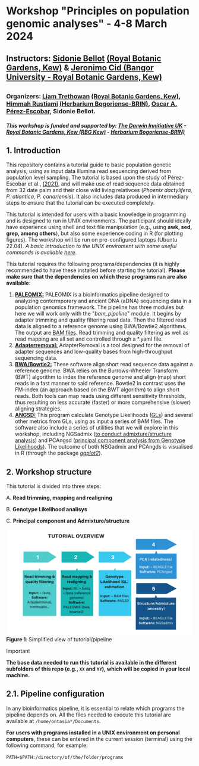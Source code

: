 # Workshop "Principles on population genomic analyses" - 4-8 March 2024
## Instructors: [Sidonie Bellot](https://www.kew.org/science/our-science/people/sidonie-bellot) [(Royal Botanic Gardens, Kew)](https://scholar.google.com/citations?user=KREJ2JsAAAAJ) & [Jeronimo Cid (Bangor University - Royal Botanic Gardens, Kew)](https://www.google.com/url?sa=t&rct=j&q=&esrc=s&source=web&cd=&ved=2ahUKEwi26um3rMqEAxXNna8BHabsCMUQFnoECBIQAQ&url=https%3A%2F%2Fwww.bangor.ac.uk%2Fnatural-sciences%2Fresearch-students%2Fjeronimo-cid-65d6abf0-d6ad-46ca-99d2-23dde9e862ff%2Fen&usg=AOvVaw2KMzf2RiEUtnKgZcXyFjOy&opi=89978449)
## 
### Organizers: [Liam Trethowan](https://www.kew.org/science/our-science/people/liam-trethowan) [(Royal Botanic Gardens, Kew)](https://scholar.google.com/citations?user=FgqqcMMAAAAJ), [Himmah Rustiami](https://scholar.google.com/citations?user=sluGEjEAAAAJ&hl=en) [(Herbarium Bogoriense-BRIN)](https://brin.go.id/en), [Oscar A. Pérez-Escobar](https://scholar.google.co.uk/citations?user=tSzyp6QAAAAJ&hl=en), Sidonie Bellot.
##### This workshop is funded and supported by: [The Darwin Innitiative UK](https://www.darwininitiative.org.uk) - [Royal Botanic Gardens, Kew (RBG Kew)](https://www.kew.org) - [Herbarium Bogoriense-BRIN)](https://brin.go.id/en)

## 1. Introduction
This repository contains a tutorial guide to basic population genetic analysis, using as input data illumina read sequencing derived from population level sampling. The tutorial is based upon the study of Pérez-Escobar et al., [(2021)](https://academic.oup.com/mbe/article/38/10/4475/6311667), and will make use of read sequence data obtained from 32 date palm and their close wild living relativces (_Phoenix dactylifera, P. atlantica, P. canariensis_). It also includes data produced in intermediary steps to ensure that the tutorial can be executed completely.   

This tutorial is intended for users with a basic knowledge in programming and is designed to run in UNIX environments. The participant should ideally have experience using shell and text file manipulation (e.g., using **awk, sed, grep, among others**), but also some experience coding in R (for plotting figures). The workshop will be run on pre-configured laptops (Ubuntu 22.04). _A basic introduction to the UNIX enviroment with some useful commands is available [here](https://github.com/siriusb-nox/ONT-workshop-Oct-2023/blob/main/bash_tutorial.md)_. 

This tutorial requires the following programs/dependencies (it is highly recommended to have these installed before starting the tutorial). **Please make sure that the dependencies on which these programs run are also available**:

1. [**PALEOMIX:**](https://paleomix.readthedocs.io/en/stable/) PALEOMIX is a bioinformatics pipeline designed to analyzing contermporary and ancient DNA (aDNA) sequencing data in a population genomics framework. The pipeline has three modules but here we will work only with the "_bam_pipeline_" module. It begins by adapter trimming and quality filtering read data. Then the filtered read data is aligned to a reference genome using BWA/Bowtie2 algorithms. The output are [BAM files](https://en.wikipedia.org/wiki/Binary_Alignment_Map#:~:text=Binary%20Alignment%20Map%20(BAM)%20is,the%20Sequence%20Alignment%20Map%2Dfiles.). Read trimming and quality filtering as well as read mapping are all set and controlled through a *.yaml file. 
2. [**Adapterremoval:**](https://adapterremoval.readthedocs.io/en/stable/) AdapterRemoval is a tool  designed for the removal of adapter sequences and low-quality bases from high-throughput sequencing data.
3. [**BWA**](https://www.google.com/url?sa=t&rct=j&q=&esrc=s&source=web&cd=&ved=2ahUKEwiJw4ClmtCEAxW-mlYBHcqRAawQFnoECBoQAQ&url=https%3A%2F%2Fgithub.com%2Flh3%2Fbwa&usg=AOvVaw2UQDwSP6x4_7vvSFTzRZGr&opi=89978449)[**/Bowtie2:**](https://bowtie-bio.sourceforge.net/bowtie2/index.shtml) These software align short read sequence data against a reference genome. BWA relies on the Burrows-Wheeler Transform (BWT) algorithm to index the reference genome and align (map) short reads in a fast manner to said reference. Bowtie2 in contrast uses the FM-index (an approach based on the BWT algorithm) to align short reads. Both tools can map reads using different sensitivity thresholds, thus resulting on less accurate (faster) or more comprehensive (slower) aligning strategies.   
5. [**ANGSD:**](https://www.popgen.dk/angsd/index.php/ANGSD) This program calculate Genotype Likelihoods ([GLs](https://www.ncbi.nlm.nih.gov/pmc/articles/PMC3593722/)) and several other metrics from GLs, using as input a series of BAM files. The software also include a series of utilities that we will explore in this workshop, including NGSadmix ([to conduct admixture/structure analysis](https://www.popgen.dk/software/index.php/NgsAdmix)) and PCAngsd ([principal component analysis from Genotype Likelihoods](http://www.popgen.dk/software/index.php/PCAngsd)). The outcome of both NSGadmix and PCAngds is visualised in R (through the package [_ggplot2_](https://ggplot2.tidyverse.org)).

## 2. Workshop structure
This tutorial is divided into three steps:

A. **Read trimming, mapping and realigning**

B. **Genotype Likelihood analisys**

C. **Principal component and Admixture/structure**

![Figure 1](https://github.com/siriusb-nox/PopGen_DARWIN_2024/blob/main/IMG/pipeline_OP_v0.JPG)
**Figure 1**: Simplified view of tutorial/pipeline

>[!IMPORTANT]
>**The base data needed to run this tutorial is available in the different subfolders of this repo (e.g., `XX` and `YY`), which will be copied in your local machine.**

## 2.1. Pipeline configuration
In any bioinformatics pipeline, it is essential to relate which programs the pipeline depends on. All the files needed to execute this tutorial are available at `/home/ontasia*/Documents`.


**For users with programs installed in a UNIX environment on personal computers**, these can be entered in the current session (terminal) using the following command, for example:

`PATH=$PATH:/directory/of/the/folder/programx`
